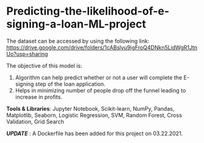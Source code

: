 # Predicting-the-likelihood-of-e-signing-a-loan-ML-project

The dataset can be accessed by using the following link:
https://drive.google.com/drive/folders/1cABslyu9igFroQ4DNkn5LidWgR1JtnUo?usp=sharing

The objective of this model is:
1. Algorithm can help predict whether or not a user will complete the E-signing step of the loan application.
2. Helps in minimizing number of people drop off the funnel leading to increase in profits.

**Tools & Libraries**: Jupyter Notebook, Scikit-learn, NumPy, Pandas, Matplotlib, Seaborn, Logistic Regression,
SVM, Random Forest, Cross Validation, Grid Search


***UPDATE*** :
A Dockerfile has been added for this project on 03.22.2021.
